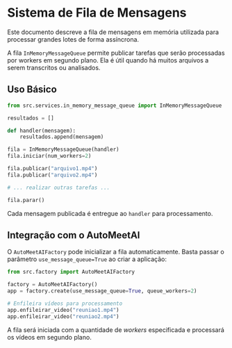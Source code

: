 # Sistema de Fila de Mensagens

Este documento descreve a fila de mensagens em memória utilizada para processar grandes lotes de forma assíncrona.

A fila `InMemoryMessageQueue` permite publicar tarefas que serão processadas por workers em segundo plano. Ela é útil quando há muitos arquivos a serem transcritos ou analisados.

## Uso Básico

```python
from src.services.in_memory_message_queue import InMemoryMessageQueue

resultados = []

def handler(mensagem):
    resultados.append(mensagem)

fila = InMemoryMessageQueue(handler)
fila.iniciar(num_workers=2)

fila.publicar("arquivo1.mp4")
fila.publicar("arquivo2.mp4")

# ... realizar outras tarefas ...

fila.parar()
```

Cada mensagem publicada é entregue ao `handler` para processamento.

## Integração com o AutoMeetAI

O `AutoMeetAIFactory` pode inicializar a fila automaticamente. Basta passar o
parâmetro `use_message_queue=True` ao criar a aplicação:

```python
from src.factory import AutoMeetAIFactory

factory = AutoMeetAIFactory()
app = factory.create(use_message_queue=True, queue_workers=2)

# Enfileira vídeos para processamento
app.enfileirar_video("reuniao1.mp4")
app.enfileirar_video("reuniao2.mp4")
```

A fila será iniciada com a quantidade de *workers* especificada e processará os
vídeos em segundo plano.

